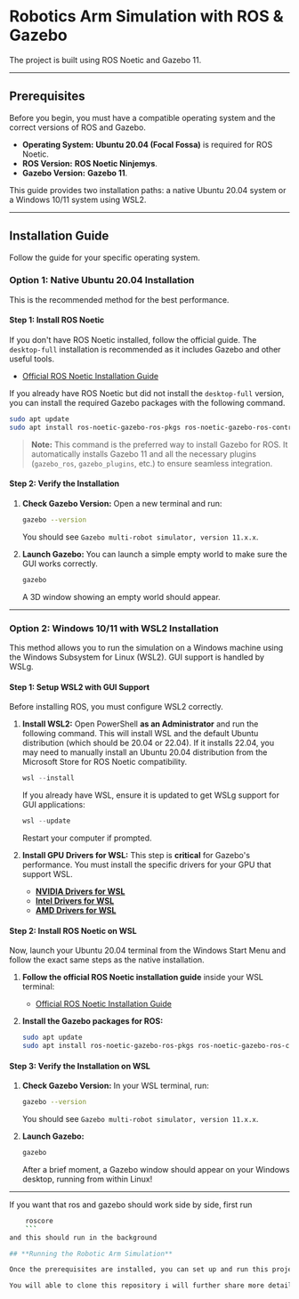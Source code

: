 # Robotics Arm Simulation with ROS & Gazebo

The project is built using ROS Noetic and Gazebo 11.


---

## Prerequisites

Before you begin, you must have a compatible operating system and the correct versions of ROS and Gazebo.

*   **Operating System:** **Ubuntu 20.04 (Focal Fossa)** is required for ROS Noetic.
*   **ROS Version:** **ROS Noetic Ninjemys**.
*   **Gazebo Version:** **Gazebo 11**.

This guide provides two installation paths: a native Ubuntu 20.04 system or a Windows 10/11 system using WSL2.

---

## Installation Guide

Follow the guide for your specific operating system.

### **Option 1: Native Ubuntu 20.04 Installation**

This is the recommended method for the best performance.

#### **Step 1: Install ROS Noetic**

If you don't have ROS Noetic installed, follow the official guide. The `desktop-full` installation is recommended as it includes Gazebo and other useful tools.

*   [Official ROS Noetic Installation Guide](http://wiki.ros.org/noetic/Installation/Ubuntu)

If you already have ROS Noetic but did not install the `desktop-full` version, you can install the required Gazebo packages with the following command.

```bash
sudo apt update
sudo apt install ros-noetic-gazebo-ros-pkgs ros-noetic-gazebo-ros-control
```
> **Note:** This command is the preferred way to install Gazebo for ROS. It automatically installs Gazebo 11 and all the necessary plugins (`gazebo_ros`, `gazebo_plugins`, etc.) to ensure seamless integration.

#### **Step 2: Verify the Installation**

1.  **Check Gazebo Version:**
    Open a new terminal and run:
    ```bash
    gazebo --version
    ```
    You should see `Gazebo multi-robot simulator, version 11.x.x`.

2.  **Launch Gazebo:**
    You can launch a simple empty world to make sure the GUI works correctly.
    ```bash
    gazebo
    ```
    A 3D window showing an empty world should appear.

---

### **Option 2: Windows 10/11 with WSL2 Installation**

This method allows you to run the simulation on a Windows machine using the Windows Subsystem for Linux (WSL2). GUI support is handled by WSLg.

#### **Step 1: Setup WSL2 with GUI Support**

Before installing ROS, you must configure WSL2 correctly.

1.  **Install WSL2:**
    Open PowerShell **as an Administrator** and run the following command. This will install WSL and the default Ubuntu distribution (which should be 20.04 or 22.04). If it installs 22.04, you may need to manually install an Ubuntu 20.04 distribution from the Microsoft Store for ROS Noetic compatibility.
    ```powershell
    wsl --install
    ```
    If you already have WSL, ensure it is updated to get WSLg support for GUI applications:
    ```powershell
    wsl --update
    ```
    Restart your computer if prompted.

2.  **Install GPU Drivers for WSL:**
    This step is **critical** for Gazebo's performance. You must install the specific drivers for your GPU that support WSL.
    *   [**NVIDIA Drivers for WSL**](https://developer.nvidia.com/cuda/wsl)
    *   [**Intel Drivers for WSL**](https://www.intel.com/content/www/us/en/support/articles/000058387/graphics.html)
    *   [**AMD Drivers for WSL**](https://www.amd.com/en/support/kb/release-notes/rn-rad-win-wsl-support)

#### **Step 2: Install ROS Noetic on WSL**

Now, launch your Ubuntu 20.04 terminal from the Windows Start Menu and follow the exact same steps as the native installation.

1.  **Follow the official ROS Noetic installation guide** inside your WSL terminal:
    *   [Official ROS Noetic Installation Guide](http://wiki.ros.org/noetic/Installation/Ubuntu)

2.  **Install the Gazebo packages for ROS:**
    ```bash
    sudo apt update
    sudo apt install ros-noetic-gazebo-ros-pkgs ros-noetic-gazebo-ros-control
    ```

#### **Step 3: Verify the Installation on WSL**

1.  **Check Gazebo Version:**
    In your WSL terminal, run:
    ```bash
    gazebo --version
    ```
    You should see `Gazebo multi-robot simulator, version 11.x.x`.

2.  **Launch Gazebo:**
    ```bash
    gazebo
    ```
    After a brief moment, a Gazebo window should appear on your Windows desktop, running from within Linux!

---

If you want that ros and gazebo should work side by side, first run 
```bash
    roscore
    ```
and this should run in the background

## **Running the Robotic Arm Simulation**

Once the prerequisites are installed, you can set up and run this project.

You will able to clone this repository i will further share more details ahead
